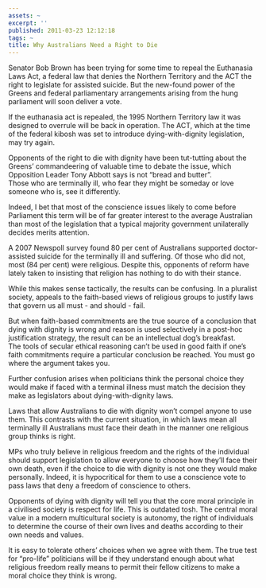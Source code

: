 ```yaml
---
assets: ~
excerpt: ''
published: 2011-03-23 12:12:18
tags: ~
title: Why Australians Need a Right to Die
---
```

Senator Bob Brown has been trying for some time to repeal the Euthanasia
Laws Act, a federal law that denies the Northern Territory and the ACT
the right to legislate for assisted suicide. But the new-found power of
the Greens and federal parliamentary arrangements arising from the hung
parliament will soon deliver a vote.

If the euthanasia act is repealed, the 1995 Northern Territory law it
was designed to overrule will be back in operation. The ACT, which at
the time of the federal kibosh was set to introduce dying-with-dignity
legislation, may try again.

Opponents of the right to die with dignity have been tut-tutting about
the Greens’ commandeering of valuable time to debate the issue, which
Opposition Leader Tony Abbott says is not “bread and butter”.\
Those who are terminally ill, who fear they might be someday or love
someone who is, see it differently.

Indeed, I bet that most of the conscience issues likely to come before
Parliament this term will be of far greater interest to the average
Australian than most of the legislation that a typical majority
government unilaterally decides merits attention.

A 2007 Newspoll survey found 80 per cent of Australians supported
doctor-assisted suicide for the terminally ill and suffering. Of those
who did not, most (84 per cent) were religious. Despite this, opponents
of reform have lately taken to insisting that religion has nothing to do
with their stance.

While this makes sense tactically, the results can be confusing. In a
pluralist society, appeals to the faith-based views of religious groups
to justify laws that govern us all must - and should - fail.

But when faith-based commitments are the true source of a conclusion
that dying with dignity is wrong and reason is used selectively in a
post-hoc justification strategy, the result can be an intellectual dog’s
breakfast.\
The tools of secular ethical reasoning can’t be used in good faith if
one’s faith commitments require a particular conclusion be reached. You
must go where the argument takes you.

Further confusion arises when politicians think the personal choice they
would make if faced with a terminal illness must match the decision they
make as legislators about dying-with-dignity laws.

Laws that allow Australians to die with dignity won’t compel anyone to
use them. This contrasts with the current situation, in which laws mean
all terminally ill Australians must face their death in the manner one
religious group thinks is right.

MPs who truly believe in religious freedom and the rights of the
individual should support legislation to allow everyone to choose how
they’ll face their own death, even if the choice to die with dignity is
not one they would make personally. Indeed, it is hypocritical for them
to use a conscience vote to pass laws that deny a freedom of conscience
to others.

Opponents of dying with dignity will tell you that the core moral
principle in a civilised society is respect for life. This is outdated
tosh. The central moral value in a modern multicultural society is
autonomy, the right of individuals to determine the course of their own
lives and deaths according to their own needs and values.

It is easy to tolerate others’ choices when we agree with them. The true
test for “pro-life” politicians will be if they understand enough about
what religious freedom really means to permit their fellow citizens to
make a moral choice they think is wrong.
